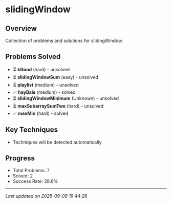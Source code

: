 # slidingWindow

## Overview
Collection of problems and solutions for slidingWindow.

## Problems Solved
- ⏳ **kGood** (hard) - unsolved
- ⏳ **slidingWindowSum** (easy) - unsolved
- ⏳ **playlist** (medium) - unsolved
- ✅ **hayBale** (medium) - solved
- ⏳ **slidingWindowMinimum** (Unknown) - unsolved
- ⏳ **maxSubarraySumTwo** (hard) - unsolved
- ✅ **mexMin** (hard) - solved

## Key Techniques
- Techniques will be detected automatically

## Progress
- Total Problems: 7
- Solved: 2
- Success Rate: 28.6%

---
*Last updated on 2025-09-09 19:44:28*

